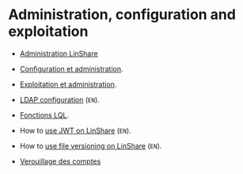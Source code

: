 # Administration, configuration and exploitation

* [Administration LinShare](linshare-admin.md)

* [Configuration et administration](configuration-administration.md).

* [Exploitation et administration](exploitation-administration.md).

* [LDAP configuration](../../EN/administration/ldap.md) (`EN`).

* [Fonctions LQL](LQL-functions.md).

* How to [use JWT on LinShare](../../EN/administration/how-to-use-jwt.md) (`EN`).

* How to [use file versioning on LinShare](../../EN/administration/how-to-use-file-versioning.md) (`EN`).

* [Verouillage des comptes](verouillage-des-comptes.md)
